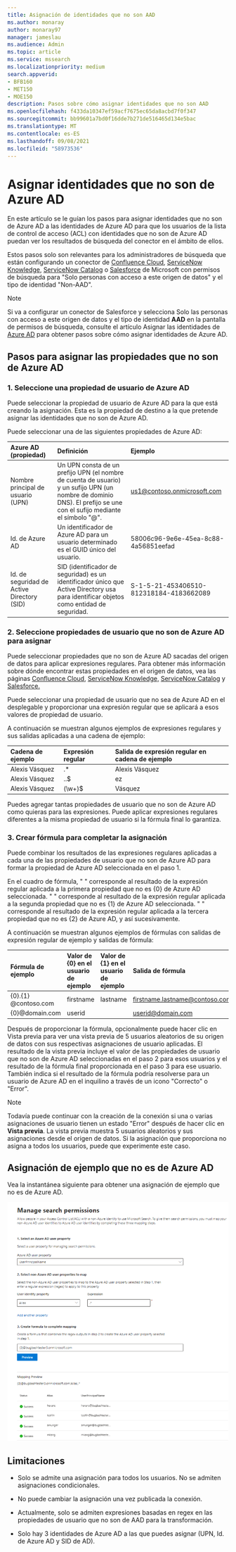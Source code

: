 ```yaml
---
title: Asignación de identidades que no son AAD
ms.author: monaray
author: monaray97
manager: jameslau
ms.audience: Admin
ms.topic: article
ms.service: mssearch
ms.localizationpriority: medium
search.appverid:
- BFB160
- MET150
- MOE150
description: Pasos sobre cómo asignar identidades que no son AAD
ms.openlocfilehash: f433da10347ef59acf7675ec65da8acbd7f0f347
ms.sourcegitcommit: bb99601a7bd0f16dde7b271de516465d134e5bac
ms.translationtype: MT
ms.contentlocale: es-ES
ms.lasthandoff: 09/08/2021
ms.locfileid: "58973536"
---
```

# <a name="map-your-non-azure-ad-identities"></a>Asignar identidades que no son de Azure AD  

En este artículo se le guían los pasos para asignar identidades que no son de Azure AD a las identidades de Azure AD para que los usuarios de la lista de control de acceso (ACL) con identidades que no son de Azure AD puedan ver los resultados de búsqueda del conector en el ámbito de ellos.

Estos pasos solo son relevantes para los administradores de búsqueda que están configurando un conector de [Confluence Cloud](confluence-cloud-connector.md), [ServiceNow Knowledge,](servicenow-knowledge-connector.md) [ServiceNow Catalog](servicenow-catalog-connector.md) o [Salesforce](salesforce-connector.md) de Microsoft con permisos de búsqueda para "Solo personas con acceso a este origen de datos" y el tipo de identidad "Non-AAD".

>[!NOTE]
>Si va a configurar un  conector de Salesforce y selecciona Solo las personas con acceso a este origen de datos y el tipo de identidad **AAD** en la pantalla de permisos de búsqueda, consulte el artículo Asignar las identidades de [Azure AD](map-aad.md) para obtener pasos sobre cómo asignar identidades de Azure AD.  

## <a name="steps-for-mapping-your-non-azure-ad-properties"></a>Pasos para asignar las propiedades que no son de Azure AD

### <a name="1-select-an-azure-ad-user-property"></a>1. Seleccione una propiedad de usuario de Azure AD  

Puede seleccionar la propiedad de usuario de Azure AD para la que está creando la asignación. Esta es la propiedad de destino a la que pretende asignar las identidades que no son de Azure AD.  

Puede seleccionar una de las siguientes propiedades de Azure AD:

| Azure AD (propiedad)    | Definición           | Ejemplo         |
| :------------------- | :------------------- |:--------------- |
| Nombre principal de usuario (UPN)  | Un UPN consta de un prefijo UPN (el nombre de cuenta de usuario) y un sufijo UPN (un nombre de dominio DNS). El prefijo se une con el sufijo mediante el símbolo "@". | us1@contoso.onmicrosoft.com |
| Id. de Azure AD                 | Un identificador de Azure AD para un usuario determinado es el GUID único del usuario.                 | 58006c96-9e6e-45ea-8c88-4a56851eefad            |
| Id. de seguridad de Active Directory (SID)                  | SID (identificador de seguridad) es un identificador único que Active Directory usa para identificar objetos como entidad de seguridad.                  | S-1-5-21-453406510-812318184-4183662089             |

### <a name="2-select-non-azure-ad-user-properties-to-map"></a>2. Seleccione propiedades de usuario que no son de Azure AD para asignar

Puede seleccionar propiedades que no son de Azure AD sacadas del origen de datos para aplicar expresiones regulares. Para obtener más información sobre dónde encontrar estas propiedades en el origen de datos, vea las páginas [Confluence Cloud](confluence-cloud-connector.md), [ServiceNow Knowledge,](servicenow-knowledge-connector.md) [ServiceNow Catalog](servicenow-catalog-connector.md) y [Salesforce.](salesforce-connector.md)  

Puede seleccionar una propiedad de usuario que no sea de Azure AD en el desplegable y proporcionar una expresión regular que se aplicará a esos valores de propiedad de usuario.

A continuación se muestran algunos ejemplos de expresiones regulares y sus salidas aplicadas a una cadena de ejemplo: 

| Cadena de ejemplo                  | Expresión regular                 | Salida de expresión regular en cadena de ejemplo           |
| :------------------- | :------------------- |:---------------|
| Alexis Vásquez  | .* | Alexis Vásquez |
| Alexis Vásquez                 | ..$                 | ez            |
| Alexis Vásquez                  | (\w+)$                  | Vásquez             |

Puedes agregar tantas propiedades de usuario que no son de Azure AD como quieras para las expresiones. Puede aplicar expresiones regulares diferentes a la misma propiedad de usuario si la fórmula final lo garantiza.  

### <a name="3-create-formula-to-complete-mapping"></a>3. Crear fórmula para completar la asignación

Puede combinar los resultados de las expresiones regulares aplicadas a cada una de las propiedades de usuario que no son de Azure AD para formar la propiedad de Azure AD seleccionada en el paso 1.

En el cuadro de fórmula, " " corresponde al resultado de la expresión regular aplicada a la primera propiedad que no es {0} de Azure AD seleccionada.  " " corresponde al resultado de la expresión regular aplicada a la segunda propiedad que no es {1} de Azure AD seleccionada.  " " corresponde al resultado de la expresión regular aplicada a la tercera propiedad que no es {2} de Azure AD, y así sucesivamente.   

A continuación se muestran algunos ejemplos de fórmulas con salidas de expresión regular de ejemplo y salidas de fórmula: 

| Fórmula de ejemplo                  | Valor de {0} en el usuario de ejemplo                 | Valor de {1} en el usuario de ejemplo           | Salida de fórmula                  |
| :------------------- | :------------------- |:---------------|:---------------|
| {0}.{1} @contoso.com  | firstname | lastname |firstname.lastname@contoso.com
| {0}@domain.com                 | userid                 |             |userid@domain.com

Después de proporcionar la fórmula,  opcionalmente puede hacer clic en Vista previa para ver una vista previa de 5 usuarios aleatorios de su origen de datos con sus respectivas asignaciones de usuario aplicadas. El resultado de la vista previa incluye el valor de las propiedades de usuario que no son de Azure AD seleccionadas en el paso 2 para esos usuarios y el resultado de la fórmula final proporcionada en el paso 3 para ese usuario. También indica si el resultado de la fórmula podría resolverse para un usuario de Azure AD en el inquilino a través de un icono "Correcto" o "Error".  

>[!NOTE]
>Todavía puede continuar con la creación de la conexión si una o varias asignaciones de usuario tienen un estado "Error" después de hacer clic en **Vista previa**. La vista previa muestra 5 usuarios aleatorios y sus asignaciones desde el origen de datos. Si la asignación que proporciona no asigna a todos los usuarios, puede que experimente este caso.

## <a name="sample-non-azure-ad-mapping"></a>Asignación de ejemplo que no es de Azure AD

Vea la instantánea siguiente para obtener una asignación de ejemplo que no es de Azure AD.

![Instantánea de ejemplo de cómo rellenar la página de asignación que no es de Azure AD.](media/non-aad-mapping.png)

## <a name="limitations"></a>Limitaciones  

- Solo se admite una asignación para todos los usuarios. No se admiten asignaciones condicionales.  

- No puede cambiar la asignación una vez publicada la conexión.  

- Actualmente, solo se admiten expresiones basadas en regex en las propiedades de usuario que no son de AAD para la transformación.

- Solo hay 3 identidades de Azure AD a las que puedes asignar (UPN, Id. de Azure AD y SID de AD).